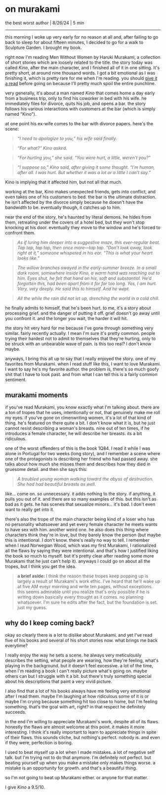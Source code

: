 # on murakami
the best worst author | 8/26/24 | 5 min

---

this morning I woke up very early for no reason at all and, after failing to go back to sleep for about fifteen minutes, I decided to go for a walk to Sculpture Garden. I brought my book.

right now I'm reading Men Without Women by Haruki Murakami, a collection of short stories which are loosely related to the title. the story today was called *Kino*, after the main character, and I finished all of it in one sitting. It's pretty short, at around nine thousand words. I got a bit emotional as I was finishing it, which is pretty rare for me when I'm reading. you should [give it a read](https://www.newyorker.com/magazine/2015/02/23/kino-haruki-murakami) before going on because I'll pretty much spoil the entire punchline.

very generally, it's about a man named *Kino* that comes home a day early from a business trip, only to find his coworker in bed with his wife. he immediately files for divorce, quits his job, and opens a bar. the story follows his various interactions with customers at the bar (which is simply named "Kino"). 

at one point his ex-wife comes to the bar with divorce papers. here's the scene:

> *“I need to apologize to you,” his wife said finally.*

> *“For what?” Kino asked.* 

> *“For hurting you,” she said. “You were hurt, a little, weren’t you?”*

> *“I suppose so,” Kino said, after giving it some thought. “I’m human, after all. I was hurt. But whether it was a lot or a little I can’t say.”*

Kino is implying that it affected him, but not all that much. 

working at the bar, Kino makes unexpected friends, gets into conflict, and even takes one of his customers to bed. the bar is the ultimate distraction. he isn't affected by the divorce simply because he doesn't have the bandwidth to be. eventually though, it catches up to him. 

near the end of the story, he's haunted by literal demons. he hides from them, retreating under the covers of a hotel bed, but they won't stop knocking at his door. eventually they move to the window and he's forced to confront them.

> *As if luring him deeper into a suggestive maze, this ever-regular beat. Tap tap, tap tap, then once more—tap tap. “Don’t look away, look right at it,” someone whispered in his ear. “This is what your heart looks like.”*

> *The willow branches swayed in the early-summer breeze. In a small dark room, somewhere inside Kino, a warm hand was reaching out to him. Eyes shut, he felt that hand on his, soft and substantial. He’d forgotten this, had been apart from it for far too long. Yes, I am hurt. Very, very deeply. He said this to himself. And he wept.*

> *All the while the rain did not let up, drenching the world in a cold chill.*

he finally admits to himself, that he's been hurt. to me, it's a story about processing grief. and the danger of putting it off. grief doesn't go away until you confront it. and the longer you wait, the harder it will hit.

the story hit very hard for me because I've gone through something very similar. fairly recently actually. I mean I'm sure it's pretty common. people trying their hardest not to admit to themselves that they're hurting, only to be struck with an unbearable wave of pain. is this too real? I don't know maybe.

anyways, I bring this all up to say that I really enjoyed the story. one of my favorites from Murakami. when I read stuff like this, I want to love Murakami. I want to say he's my favorite author. the problem is, there's so much goofy shit that I have to look past. and from what I can tell this is a fairly common sentiment.

## murakami moments

if you've read Murakami, you know exactly what I'm talking about. there are a ton of tropes that he uses, intentionally or not, that genuinely make me roll my eyes. if you've gone on r/menwriting women, it's a lot of that kind of thing. he's featured on there quite a bit. I don't know what it is, but he just cannot resist describing a woman's breasts. nine out of ten times, if he introduces a female character, he will describe her breasts. its a bit ridiculous. 

one of the worst offenders of this is the book 1Q84. I read it while I was alone in Portugal for two weeks (long story), and I remember a scene where one of the protagonists is describing her friend who had passed away. she talks about how much she misses them and describes how they died in gruesome detail. and then she says this:

> *A troubled young woman walking toward the abyss of destruction. She had had beautiful breasts as well.*

like... come on. so unnecessary. it adds nothing to the story. if anything, it pulls you out of it. and there are so many examples of this. but this isn't as bad as it gets. he has scenes that sexualize minors... it's bad. I don't even want to really get into it. 

there's also the trope of the main character being kind of a loser who has no personality whatsoever and yet every female character he meets wants to have sex with him. another weird one. he also does this thing where characters think they're in love, but they barely know the person (but maybe this is intentional. I don't know. there's really no way to tell. I remember when I read Norwegian Wood, which was my first Murakami, I rationalized all the flaws by saying they were intentional. and that's how I justified liking the book so much to myself. but it's pretty clear after reading some more Murakami that he just can't help it). anyways I could go on about all the tropes, but I think you get the idea.

> **a brief aside:** I think the reason these tropes keep popping up is largely a result of Murakami's work ethic. I've heard that he'll wake up at five AM eveyr morning and write ten pages, without exceptions. this seems admirable until you realize that's only possible if he is writing down basically every thought as it comes. no planning whatsoever. I'm sure he edits after the fact, but the foundation is set. just my guess.

## why do I keep coming back?

okay so clearly there is a lot to dislike about Murakami. and yet I've read five of his books and several of his short stories now. what brings me back everytime?

I really enjoy the way he sets a scene. he always very meticulously describes the setting, what people are wearing, how they're feeling, what's playing in the background. but it doesn't feel excessive. a lot of the time, when I'm reading a book I can't really picture what's going on. maybe others can but I struggle with it a bit. but there's truly something special about his descriptions that paint a very vivid picture. 

I also find that a lot of his books always have me feeling very emotional after I read them. maybe I'm laughing at how ridiculous some of it is or maybe I'm crying because something hit too close to home, but I'm feeling something. that's the goal with art, right? in that respect he definitely succeeds. 

in the end I'm willing to appreciate Murakami's work, despite all of its flaws. honestly the flaws are almost welcome at this point. it makes it more interesting. I think it's really important to learn to appreciate things in spite of their flaws. this sounds cliche, but nothing's perfect. nobody is. and even if they were, perfection is boring. 

I used to beat myself up a lot when I made mistakes. a lot of negative self talk. but I'm trying not to do that anymore. I'm definitely not perfect. but beating yourself up when you make a mistake only makes things worse. a mistake is an opportunity for growth. and that's a beautiful thing.

so I'm not going to beat up Murakami either. or anyone for that matter. 

I give *Kino* a 9.5/10.
